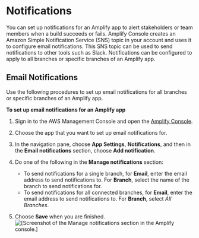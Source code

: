 # Notifications<a name="notifications"></a>

You can set up notifications for an Amplify app to alert stakeholders or team members when a build succeeds or fails\. Amplify Console creates an Amazon Simple Notification Service \(SNS\) topic in your account and uses it to configure email notifications\. This SNS topic can be used to send notifications to other tools such as Slack\. Notifications can be configured to apply to all branches or specific branches of an Amplify app\.

## Email Notifications<a name="email-notifications"></a>

Use the following procedures to set up email notifications for all branches or specific branches of an Amplify app\.

**To set up email notifications for an Amplify app**

1. Sign in to the AWS Management Console and open the [Amplify Console](https://console.aws.amazon.com/amplify/)\.

1. Choose the app that you want to set up email notifications for\.

1. In the navigation pane, choose **App Settings**, **Notifications**, and then in the **Email notifications** section, choose **Add notification**\. 

1. Do one of the following in the **Manage notifications** section:
   + To send notifications for a single branch, for **Email**, enter the email address to send notifications to\. For **Branch**, select the name of the branch to send notifications for\. 
   +  To send notifications for all connected branches, for **Email**, enter the email address to send notifications to\. For **Branch**, select *All Branches*\.

1. Choose **Save** when you are finished\.  
![\[Screenshot of the Manage notifications section in the Amplify console.\]](http://docs.aws.amazon.com/amplify/latest/userguide/images/amplify-notifications-email.png)